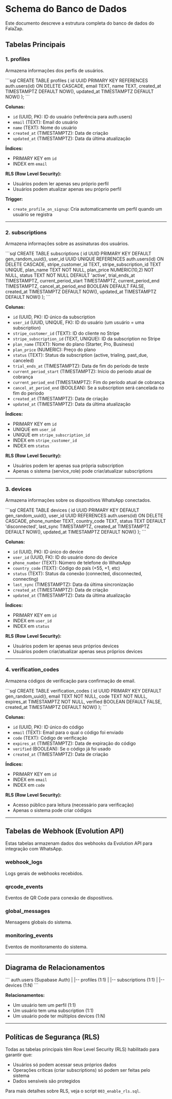 # Schema do Banco de Dados

Este documento descreve a estrutura completa do banco de dados do FalaZap.

## Tabelas Principais

### 1. profiles

Armazena informações dos perfis de usuários.

\`\`\`sql
CREATE TABLE profiles (
  id UUID PRIMARY KEY REFERENCES auth.users(id) ON DELETE CASCADE,
  email TEXT,
  name TEXT,
  created_at TIMESTAMPTZ DEFAULT NOW(),
  updated_at TIMESTAMPTZ DEFAULT NOW()
);
\`\`\`

**Colunas:**
- `id` (UUID, PK): ID do usuário (referência para auth.users)
- `email` (TEXT): Email do usuário
- `name` (TEXT): Nome do usuário
- `created_at` (TIMESTAMPTZ): Data de criação
- `updated_at` (TIMESTAMPTZ): Data da última atualização

**Índices:**
- PRIMARY KEY em `id`
- INDEX em `email`

**RLS (Row Level Security):**
- Usuários podem ler apenas seu próprio perfil
- Usuários podem atualizar apenas seu próprio perfil

**Trigger:**
- `create_profile_on_signup`: Cria automaticamente um perfil quando um usuário se registra

---

### 2. subscriptions

Armazena informações sobre as assinaturas dos usuários.

\`\`\`sql
CREATE TABLE subscriptions (
  id UUID PRIMARY KEY DEFAULT gen_random_uuid(),
  user_id UUID UNIQUE REFERENCES auth.users(id) ON DELETE CASCADE,
  stripe_customer_id TEXT,
  stripe_subscription_id TEXT UNIQUE,
  plan_name TEXT NOT NULL,
  plan_price NUMERIC(10,2) NOT NULL,
  status TEXT NOT NULL DEFAULT 'active',
  trial_ends_at TIMESTAMPTZ,
  current_period_start TIMESTAMPTZ,
  current_period_end TIMESTAMPTZ,
  cancel_at_period_end BOOLEAN DEFAULT FALSE,
  created_at TIMESTAMPTZ DEFAULT NOW(),
  updated_at TIMESTAMPTZ DEFAULT NOW()
);
\`\`\`

**Colunas:**
- `id` (UUID, PK): ID único da subscription
- `user_id` (UUID, UNIQUE, FK): ID do usuário (um usuário = uma subscription)
- `stripe_customer_id` (TEXT): ID do cliente no Stripe
- `stripe_subscription_id` (TEXT, UNIQUE): ID da subscription no Stripe
- `plan_name` (TEXT): Nome do plano (Starter, Pro, Business)
- `plan_price` (NUMERIC): Preço do plano
- `status` (TEXT): Status da subscription (active, trialing, past_due, canceled)
- `trial_ends_at` (TIMESTAMPTZ): Data de fim do período de teste
- `current_period_start` (TIMESTAMPTZ): Início do período atual de cobrança
- `current_period_end` (TIMESTAMPTZ): Fim do período atual de cobrança
- `cancel_at_period_end` (BOOLEAN): Se a subscription será cancelada no fim do período
- `created_at` (TIMESTAMPTZ): Data de criação
- `updated_at` (TIMESTAMPTZ): Data da última atualização

**Índices:**
- PRIMARY KEY em `id`
- UNIQUE em `user_id`
- UNIQUE em `stripe_subscription_id`
- INDEX em `stripe_customer_id`
- INDEX em `status`

**RLS (Row Level Security):**
- Usuários podem ler apenas sua própria subscription
- Apenas o sistema (service_role) pode criar/atualizar subscriptions

---

### 3. devices

Armazena informações sobre os dispositivos WhatsApp conectados.

\`\`\`sql
CREATE TABLE devices (
  id UUID PRIMARY KEY DEFAULT gen_random_uuid(),
  user_id UUID REFERENCES auth.users(id) ON DELETE CASCADE,
  phone_number TEXT,
  country_code TEXT,
  status TEXT DEFAULT 'disconnected',
  last_sync TIMESTAMPTZ,
  created_at TIMESTAMPTZ DEFAULT NOW(),
  updated_at TIMESTAMPTZ DEFAULT NOW()
);
\`\`\`

**Colunas:**
- `id` (UUID, PK): ID único do device
- `user_id` (UUID, FK): ID do usuário dono do device
- `phone_number` (TEXT): Número de telefone do WhatsApp
- `country_code` (TEXT): Código do país (+55, +1, etc)
- `status` (TEXT): Status da conexão (connected, disconnected, connecting)
- `last_sync` (TIMESTAMPTZ): Data da última sincronização
- `created_at` (TIMESTAMPTZ): Data de criação
- `updated_at` (TIMESTAMPTZ): Data da última atualização

**Índices:**
- PRIMARY KEY em `id`
- INDEX em `user_id`
- INDEX em `status`

**RLS (Row Level Security):**
- Usuários podem ler apenas seus próprios devices
- Usuários podem criar/atualizar apenas seus próprios devices

---

### 4. verification_codes

Armazena códigos de verificação para confirmação de email.

\`\`\`sql
CREATE TABLE verification_codes (
  id UUID PRIMARY KEY DEFAULT gen_random_uuid(),
  email TEXT NOT NULL,
  code TEXT NOT NULL,
  expires_at TIMESTAMPTZ NOT NULL,
  verified BOOLEAN DEFAULT FALSE,
  created_at TIMESTAMPTZ DEFAULT NOW()
);
\`\`\`

**Colunas:**
- `id` (UUID, PK): ID único do código
- `email` (TEXT): Email para o qual o código foi enviado
- `code` (TEXT): Código de verificação
- `expires_at` (TIMESTAMPTZ): Data de expiração do código
- `verified` (BOOLEAN): Se o código já foi usado
- `created_at` (TIMESTAMPTZ): Data de criação

**Índices:**
- PRIMARY KEY em `id`
- INDEX em `email`
- INDEX em `code`

**RLS (Row Level Security):**
- Acesso público para leitura (necessário para verificação)
- Apenas o sistema pode criar códigos

---

## Tabelas de Webhook (Evolution API)

Estas tabelas armazenam dados dos webhooks da Evolution API para integração com WhatsApp.

### webhook_logs
Logs gerais de webhooks recebidos.

### qrcode_events
Eventos de QR Code para conexão de dispositivos.

### global_messages
Mensagens globais do sistema.

### monitoring_events
Eventos de monitoramento do sistema.

---

## Diagrama de Relacionamentos

\`\`\`
auth.users (Supabase Auth)
    |
    |-- profiles (1:1)
    |
    |-- subscriptions (1:1)
    |
    |-- devices (1:N)
\`\`\`

**Relacionamentos:**
- Um usuário tem um perfil (1:1)
- Um usuário tem uma subscription (1:1)
- Um usuário pode ter múltiplos devices (1:N)

---

## Políticas de Segurança (RLS)

Todas as tabelas principais têm Row Level Security (RLS) habilitado para garantir que:
- Usuários só podem acessar seus próprios dados
- Operações críticas (criar subscriptions) só podem ser feitas pelo sistema
- Dados sensíveis são protegidos

Para mais detalhes sobre RLS, veja o script `003_enable_rls.sql`.

